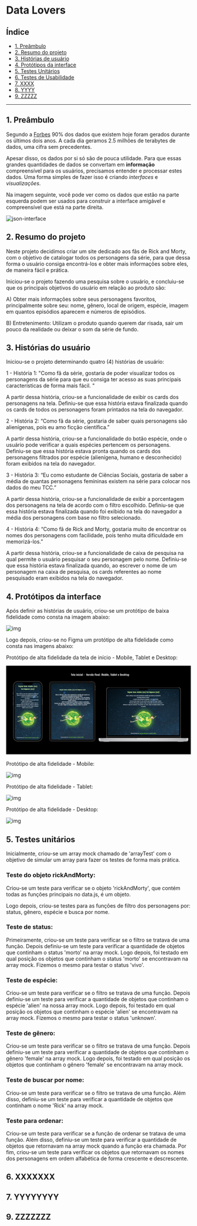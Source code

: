 # Data Lovers

## Índice

* [1. Preâmbulo](#1-preâmbulo)
* [2. Resumo do projeto](#2-resumo-do-projeto)
* [3. Histórias de usuário](#3-histórias-do-usuário)
* [4. Protótipos da interface](#4-protótipos-da-interface)
* [5. Testes Unitários](#5-testes-unitários)
* [6. Testes de Usabilidade](#6-testes-de-usabilidade)
* [7. XXXX](#7-considerações-técnicas)
* [8. YYYY](#8-pistas-dicas-e-leituras-complementares)
* [9. ZZZZZ](#9-checklist)

***

## 1. Preâmbulo

Segundo a
[Forbes](https://www.forbes.com/sites/bernardmarr/2018/05/21/how-much-data-do-we-create-every-day-the-mind-blowing-stats-everyone-should-read)
90% dos dados que existem hoje foram gerados durante os últimos dois anos. A
cada dia geramos 2.5 milhões de terabytes de dados, uma cifra sem precedentes.

Apesar disso, os dados por si só são de pouca utilidade. Para que essas grandes
quantidades de dados se convertam em **informação** compreensível para os
usuários, precisamos entender e processar estes dados. Uma forma simples de
fazer isso é criando _interfaces_ e _visualizações_.

Na imagem seguinte, você pode ver como os dados que estão na parte esquerda
podem ser usados para construir a interface amigável e compreensível que está na
parte direita.

![json-interface](https://lh4.googleusercontent.com/Tn-RPXS26pVvOTdUzRT1KVaJ-_QbFs9SpcGLxSPE43fgbHaXtFgMUInuDt7kV41DkT1j8Tt29V0LxQW7SMtC6digOIhfTXSBKdwI08wUwhD3RAqlwy0hjfmhZ2BFe91mtmCSEqysfgk)

## 2. Resumo do projeto

Neste projeto decidimos criar um site dedicado aos fãs de Rick and Morty, 
com o objetivo de catalogar todos os personagens da série, para que dessa forma o
usuário consiga encontrá-los e obter mais informações sobre eles, de maneira fácil e prática.


Iniciou-se o projeto fazendo uma pesquisa sobre o usuário, e concluiu-se que os principais objetivos do usuário em relação ao produto são:

A) Obter mais informações sobre seus personagens favoritos, principalmente sobre seu: nome, gênero, local de origem, espécie, imagem em quantos episódios aparecem e números de episódios.

B) Entretenimento: Utilizam o produto quando querem dar risada, sair um pouco da realidade ou deixar o som da série de fundo.

## 3. Histórias do usuário


Iniciou-se o projeto determinando quatro (4) histórias de usuário:

1 - História 1: "Como fã da série, gostaria de poder visualizar todos os personagens da série para que eu consiga ter acesso as suas principais características de forma mais fácil. "

A partir dessa história, criou-se a funcionalidade de exibir os cards dos personagens na tela. Definiu-se que essa história estava finalizada quando   os cards de todos os personagens foram printados na tela do navegador.


2 - História 2: “Como fã da série, gostaria de saber quais personagens são alienígenas, pois eu amo ficção científica.”

A partir dessa história, criou-se a funcionalidade do botão espécie, onde o usuário pode verificar a quais espécies pertencem os personagens. Definiu-se que essa história estava pronta quando os cards dos personagens filtrados por espécie (alienígena, humano e desconhecido) foram exibidos na tela do navegador.


3 - História 3: “Eu como estudante de Ciências Sociais, gostaria de saber a média de quantas personagens femininas existem na série para colocar nos dados do meu TCC.”

A partir dessa história, criou-se a funcionalidade de exibir a porcentagem dos personagens na tela de acordo com o filtro escolhido. Definiu-se que essa história estava finalizada quando foi exibido na tela do navegador a média dos personagens com base no filtro selecionado.


4 - História 4:  “Como fã de Rick and Morty, gostaria muito de encontrar os nomes dos personagens com facilidade, pois tenho muita dificuldade em memorizá-los.”

A partir dessa história, criou-se a funcionalidade de caixa de pesquisa na qual permite o usuário pesquisar o seu personagem pelo nome. Definiu-se que essa história estava finalizada quando, ao escrever o nome de um personagem na caixa de pesquisa, os cards referentes ao nome pesquisado eram exibidos na tela do navegador.


## 4. Protótipos da interface


Após definir as histórias de usuário, criou-se um protótipo de baixa fidelidade como consta na imagem abaixo:

![img](prototipobaixafidelidade.png)

Logo depois, criou-se no Figma um protótipo de alta fidelidade como consta nas imagens abaixo:

Protótipo de alta fidelidade da tela de início - Mobile, Tablet e Desktop:

![img](page-inicio-mobile-tablet-desktop.png)


Protótipo de alta fidelidade - Mobile:

![img](mobile-versão-inicial-final.png)


Protótipo de alta fidelidade - Tablet:

![img](tablet-versão-final.png)


Protótipo de alta fidelidade - Desktop:

![img](desktop-versão-inicial-final.png)



## 5. Testes unitários


Inicialmente, criou-se um array mock chamado de 'arrayTest' com o objetivo de simular um array para fazer os testes de forma mais prática.

### Teste do objeto rickAndMorty: 
Criou-se um teste para verificar se o objeto 'rickAndMorty', que contém todas as funções principais no data.js, é um objeto.

Logo depois, criou-se testes para as funções de filtro dos personagens por: status, gênero, espécie e busca por nome. 

### Teste de status: 
Primeiramente, criou-se um teste para verificar se o filtro se tratava de uma função. Depois definiu-se um teste para verificar a quantidade de objetos que continham o status 'morto' na array mock. Logo depois, foi testado em qual posição os objetos que continham o status 'morto' se encontravam na array mock. Fizemos o mesmo para testar o status 'vivo'.

### Teste de espécie: 
Criou-se um teste para verificar se o filtro se tratava de uma função. Depois definiu-se um teste para verificar a quantidade de objetos que continham o espécie 'alien' na nossa array mock. Logo depois, foi testado em qual posição os objetos que continham o espécie 'alien'  se encontravam na array mock. Fizemos o mesmo para testar o status 'unknown'.

### Teste de gênero: 
Criou-se um teste para verificar se o filtro se tratava de uma função. Depois definiu-se um teste para verificar a quantidade de objetos que continham o gênero 'female' na array mock. Logo depois, foi testado em qual posição os objetos que continham o gênero 'female'  se encontravam na array mock. 

### Teste de buscar por nome: 
Criou-se um teste para verificar se o filtro se tratava de uma função. Além disso, definiu-se um teste para verificar a quantidade de objetos que continham o nome 'Rick' na array mock.

### Teste para ordenar: 
Criou-se um teste para verificar se a função de ordenar se tratava de uma função. Além disso, definiu-se um teste para verificar a quantidade de objetos que retornavam na array mock quando a função era chamada. Por fim, criou-se um teste para verificar os objetos que retornavam os nomes dos personagens em ordem alfabética de forma crescente e descrescente.

## 6. XXXXXXX


## 7. YYYYYYYY


## 9. ZZZZZZZ
